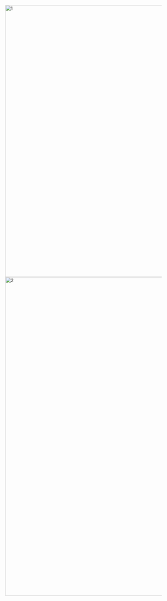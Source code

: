 <img width="1920" height="873" alt="1" src="https://github.com/user-attachments/assets/9cdd714d-7466-496f-9073-d03b34c89021" />
<img width="1920" height="1023" alt="2" src="https://github.com/user-attachments/assets/a2ec61b8-93c6-4267-8555-c9eb5e9e100c" />
